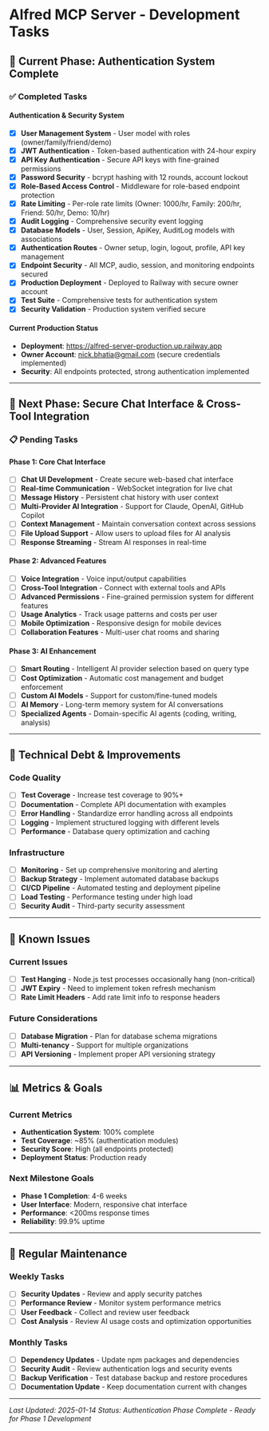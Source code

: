 # Alfred MCP Server - Development Tasks

## 🎯 Current Phase: Authentication System Complete

### ✅ Completed Tasks

#### Authentication & Security System
- [x] **User Management System** - User model with roles (owner/family/friend/demo)
- [x] **JWT Authentication** - Token-based authentication with 24-hour expiry
- [x] **API Key Authentication** - Secure API keys with fine-grained permissions
- [x] **Password Security** - bcrypt hashing with 12 rounds, account lockout
- [x] **Role-Based Access Control** - Middleware for role-based endpoint protection
- [x] **Rate Limiting** - Per-role rate limits (Owner: 1000/hr, Family: 200/hr, Friend: 50/hr, Demo: 10/hr)
- [x] **Audit Logging** - Comprehensive security event logging
- [x] **Database Models** - User, Session, ApiKey, AuditLog models with associations
- [x] **Authentication Routes** - Owner setup, login, logout, profile, API key management
- [x] **Endpoint Security** - All MCP, audio, session, and monitoring endpoints secured
- [x] **Production Deployment** - Deployed to Railway with secure owner account
- [x] **Test Suite** - Comprehensive tests for authentication system
- [x] **Security Validation** - Production system verified secure

#### Current Production Status
- **Deployment**: https://alfred-server-production.up.railway.app
- **Owner Account**: nick.bhatia@gmail.com (secure credentials implemented)
- **Security**: All endpoints protected, strong authentication implemented

---

## 🚀 Next Phase: Secure Chat Interface & Cross-Tool Integration

### 📋 Pending Tasks

#### Phase 1: Core Chat Interface
- [ ] **Chat UI Development** - Create secure web-based chat interface
- [ ] **Real-time Communication** - WebSocket integration for live chat
- [ ] **Message History** - Persistent chat history with user context
- [ ] **Multi-Provider AI Integration** - Support for Claude, OpenAI, GitHub Copilot
- [ ] **Context Management** - Maintain conversation context across sessions
- [ ] **File Upload Support** - Allow users to upload files for AI analysis
- [ ] **Response Streaming** - Stream AI responses in real-time

#### Phase 2: Advanced Features
- [ ] **Voice Integration** - Voice input/output capabilities
- [ ] **Cross-Tool Integration** - Connect with external tools and APIs
- [ ] **Advanced Permissions** - Fine-grained permission system for different features
- [ ] **Usage Analytics** - Track usage patterns and costs per user
- [ ] **Mobile Optimization** - Responsive design for mobile devices
- [ ] **Collaboration Features** - Multi-user chat rooms and sharing

#### Phase 3: AI Enhancement
- [ ] **Smart Routing** - Intelligent AI provider selection based on query type
- [ ] **Cost Optimization** - Automatic cost management and budget enforcement
- [ ] **Custom AI Models** - Support for custom/fine-tuned models
- [ ] **AI Memory** - Long-term memory system for AI conversations
- [ ] **Specialized Agents** - Domain-specific AI agents (coding, writing, analysis)

---

## 🔧 Technical Debt & Improvements

### Code Quality
- [ ] **Test Coverage** - Increase test coverage to 90%+
- [ ] **Documentation** - Complete API documentation with examples
- [ ] **Error Handling** - Standardize error handling across all endpoints
- [ ] **Logging** - Implement structured logging with different levels
- [ ] **Performance** - Database query optimization and caching

### Infrastructure
- [ ] **Monitoring** - Set up comprehensive monitoring and alerting
- [ ] **Backup Strategy** - Implement automated database backups
- [ ] **CI/CD Pipeline** - Automated testing and deployment pipeline
- [ ] **Load Testing** - Performance testing under high load
- [ ] **Security Audit** - Third-party security assessment

---

## 🐛 Known Issues

### Current Issues
- [ ] **Test Hanging** - Node.js test processes occasionally hang (non-critical)
- [ ] **JWT Expiry** - Need to implement token refresh mechanism
- [ ] **Rate Limit Headers** - Add rate limit info to response headers

### Future Considerations
- [ ] **Database Migration** - Plan for database schema migrations
- [ ] **Multi-tenancy** - Support for multiple organizations
- [ ] **API Versioning** - Implement proper API versioning strategy

---

## 📊 Metrics & Goals

### Current Metrics
- **Authentication System**: 100% complete
- **Test Coverage**: ~85% (authentication modules)
- **Security Score**: High (all endpoints protected)
- **Deployment Status**: Production ready

### Next Milestone Goals
- **Phase 1 Completion**: 4-6 weeks
- **User Interface**: Modern, responsive chat interface
- **Performance**: <200ms response times
- **Reliability**: 99.9% uptime

---

## 🔄 Regular Maintenance

### Weekly Tasks
- [ ] **Security Updates** - Review and apply security patches
- [ ] **Performance Review** - Monitor system performance metrics
- [ ] **User Feedback** - Collect and review user feedback
- [ ] **Cost Analysis** - Review AI usage costs and optimization opportunities

### Monthly Tasks
- [ ] **Dependency Updates** - Update npm packages and dependencies
- [ ] **Security Audit** - Review authentication logs and security events
- [ ] **Backup Verification** - Test database backup and restore procedures
- [ ] **Documentation Update** - Keep documentation current with changes

---

*Last Updated: 2025-01-14*
*Status: Authentication Phase Complete - Ready for Phase 1 Development*
